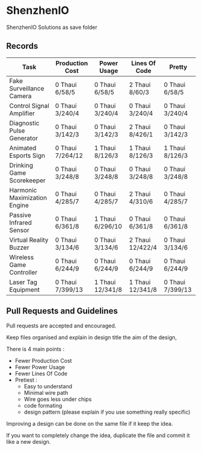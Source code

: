 # ShenzhenIO
ShenzhenIO Solutions as save folder

## Records

Task                         | Production Cost  | Power Usage      | Lines Of Code    | Pretty
---------------------------- | ---------------- | ---------------- | ---------------- | ---------------
Fake Surveillance Camera     | 0 Thaui 6/58/5   | 0 Thaui 6/58/5   | 2 Thaui 8/60/3   | 0 Thaui 6/58/5
Control Signal Amplifier     | 0 Thaui 3/240/4  | 0 Thaui 3/240/4  | 0 Thaui 3/240/4  | 0 Thaui 3/240/4
Diagnostic Pulse Generator   | 0 Thaui 3/142/3  | 0 Thaui 3/142/3  | 2 Thaui 8/426/1  | 0 Thaui 3/142/3
Animated Esports Sign        | 0 Thaui 7/264/12 | 1 Thaui 8/126/3  | 1 Thaui 8/126/3  | 1 Thaui 8/126/3
Drinking Game Scorekeeper    | 0 Thaui 3/248/8  | 0 Thaui 3/248/8  | 0 Thaui 3/248/8  | 0 Thaui 3/248/8
Harmonic Maximization Engine | 0 Thaui 4/285/7  | 0 Thaui 4/285/7  | 2 Thaui 4/310/6  | 0 Thaui 4/285/7
Passive Infrared Sensor      | 0 Thaui 6/361/8  | 1 Thaui 6/296/10 | 0 Thaui 6/361/8  | 0 Thaui 6/361/8
Virtual Reality Buzzer       | 0 Thaui 3/134/6  | 0 Thaui 3/134/6  | 2 Thaui 12/422/4 | 0 Thaui 3/134/6
Wireless Game Controller     | 0 Thaui 6/244/9  | 0 Thaui 6/244/9  | 0 Thaui 6/244/9  | 0 Thaui 6/244/9  
Laser Tag Equipment          | 0 Thaui 7/399/13 | 1 Thaui 12/341/8 | 1 Thaui 12/341/8 | 0 Thaui 7/399/13

## Pull Requests and Guidelines

Pull requests are accepted and encouraged.

Keep files organised and explain in design title the aim of the design, 

There is 4 main points :
 * Fewer Production Cost
 * Fewer Power Usage
 * Fewer Lines Of Code
 * Pretiest :
   * Easy to understand
   * Minimal wire path
   * Wire goes less under chips
   * code formating
   * design pattern (please explain if you use something really specific)
 
Improving a design can be done on the same file if it keep the idea.

If you want to completely change the idea, duplicate the file and commit it like a new design.
